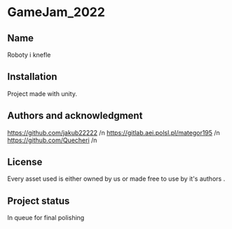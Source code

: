 # GameJam_2022

## Name
Roboty i knefle

## Installation
Project made with unity.

## Authors and acknowledgment
https://github.com/jakub22222 /n
https://gitlab.aei.polsl.pl/mategor195 /n
https://github.com/Quecheri /n


## License
Every asset used is either owned by us or made free to use by it's authors  .

## Project status
In queue for final polishing
